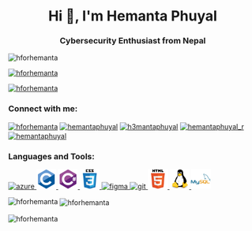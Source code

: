 <h1 align="center">Hi 👋, I'm Hemanta Phuyal</h1>
<h3 align="center">Cybersecurity Enthusiast from Nepal</h3>

<p align="left"> <img src="https://komarev.com/ghpvc/?username=hforhemanta&label=Profile%20views&color=0e75b6&style=flat" alt="hforhemanta" /> </p>

<p align="left"> <a href="https://github.com/ryo-ma/github-profile-trophy"><img src="https://github-profile-trophy.vercel.app/?username=hforhemanta" alt="hforhemanta" /></a> </p>

<p align="left"> <a href="https://twitter.com/hforhemanta" target="blank"><img src="https://img.shields.io/twitter/follow/hforhemanta?logo=twitter&style=for-the-badge" alt="hforhemanta" /></a> </p>

<h3 align="left">Connect with me:</h3>
<p align="left">
<a href="https://twitter.com/hforhemanta" target="blank"><img align="center" src="https://raw.githubusercontent.com/rahuldkjain/github-profile-readme-generator/master/src/images/icons/Social/twitter.svg" alt="hforhemanta" height="30" width="40" /></a>
<a href="https://linkedin.com/in/hemantaphuyal" target="blank"><img align="center" src="https://raw.githubusercontent.com/rahuldkjain/github-profile-readme-generator/master/src/images/icons/Social/linked-in-alt.svg" alt="hemantaphuyal" height="30" width="40" /></a>
<a href="https://fb.com/h3mantaphuyal" target="blank"><img align="center" src="https://raw.githubusercontent.com/rahuldkjain/github-profile-readme-generator/master/src/images/icons/Social/facebook.svg" alt="h3mantaphuyal" height="30" width="40" /></a>
<a href="https://instagram.com/hemantaphuyal_r" target="blank"><img align="center" src="https://raw.githubusercontent.com/rahuldkjain/github-profile-readme-generator/master/src/images/icons/Social/instagram.svg" alt="hemantaphuyal_r" height="30" width="40" /></a>
<a href="https://hashnode.com/hemantaphuyal" target="blank"><img align="center" src="https://raw.githubusercontent.com/rahuldkjain/github-profile-readme-generator/master/src/images/icons/Social/hashnode.svg" alt="hemantaphuyal" height="30" width="40" /></a>
</p>

<h3 align="left">Languages and Tools:</h3>
<p align="left"> <a href="https://azure.microsoft.com/en-in/" target="_blank" rel="noreferrer"> <img src="https://www.vectorlogo.zone/logos/microsoft_azure/microsoft_azure-icon.svg" alt="azure" width="40" height="40"/> </a> <a href="https://www.cprogramming.com/" target="_blank" rel="noreferrer"> <img src="https://raw.githubusercontent.com/devicons/devicon/master/icons/c/c-original.svg" alt="c" width="40" height="40"/> </a> <a href="https://www.w3schools.com/cs/" target="_blank" rel="noreferrer"> <img src="https://raw.githubusercontent.com/devicons/devicon/master/icons/csharp/csharp-original.svg" alt="csharp" width="40" height="40"/> </a> <a href="https://www.w3schools.com/css/" target="_blank" rel="noreferrer"> <img src="https://raw.githubusercontent.com/devicons/devicon/master/icons/css3/css3-original-wordmark.svg" alt="css3" width="40" height="40"/> </a> <a href="https://www.figma.com/" target="_blank" rel="noreferrer"> <img src="https://www.vectorlogo.zone/logos/figma/figma-icon.svg" alt="figma" width="40" height="40"/> </a> <a href="https://git-scm.com/" target="_blank" rel="noreferrer"> <img src="https://www.vectorlogo.zone/logos/git-scm/git-scm-icon.svg" alt="git" width="40" height="40"/> </a> <a href="https://www.w3.org/html/" target="_blank" rel="noreferrer"> <img src="https://raw.githubusercontent.com/devicons/devicon/master/icons/html5/html5-original-wordmark.svg" alt="html5" width="40" height="40"/> </a> <a href="https://www.linux.org/" target="_blank" rel="noreferrer"> <img src="https://raw.githubusercontent.com/devicons/devicon/master/icons/linux/linux-original.svg" alt="linux" width="40" height="40"/> </a> <a href="https://www.mysql.com/" target="_blank" rel="noreferrer"> <img src="https://raw.githubusercontent.com/devicons/devicon/master/icons/mysql/mysql-original-wordmark.svg" alt="mysql" width="40" height="40"/> </a> </p>

<p><img align="left" src="https://github-readme-stats.vercel.app/api/top-langs?username=hforhemanta&show_icons=true&locale=en&layout=compact" alt="hforhemanta" /></p>

<p>&nbsp;<img align="center" src="https://github-readme-stats.vercel.app/api?username=hforhemanta&show_icons=true&locale=en" alt="hforhemanta" /></p>

<p><img align="center" src="https://github-readme-streak-stats.herokuapp.com/?user=hforhemanta&" alt="hforhemanta" /></p>

